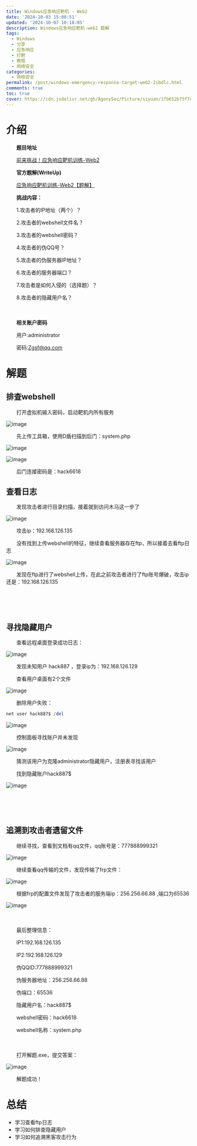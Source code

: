 ```yaml
---
title: Windows应急响应靶机 - Web2
date: '2024-10-03 15:08:51'
updated: '2024-10-07 10:18:05'
description: Windows应急响应靶机-web2 题解
tags:
  - Windows
  - 分享
  - 应急响应
  - 打靶
  - 教程
  - 网络安全
categories:
  - 网络安全
permalink: /post/windows-emergency-response-target-web2-2ibdlc.html
comments: true
toc: true
cover: https://cdn.jsdelivr.net/gh/AgonySec/Picture/siyuan/1fb652b75f7d9a40773798719a00dd01--782050166.jpg
---
```


# 介绍

　　**题目地址**

　　[前来挑战！应急响应靶机训练-Web2](http://mp.weixin.qq.com/s?__biz=MzkxMTUwOTY1MA==&mid=2247485230&idx=1&sn=7a6ff6376caf2a2268a468e78901b6d0&chksm=c11a56d3f66ddfc505fa9faf68077bb4679e31919b8cfefe505e8a93a0bcd086f44904e7530f&scene=21#wechat_redirect)

　　**官方题解(WriteUp)**

　　[应急响应靶机训练-Web2【题解】](http://mp.weixin.qq.com/s?__biz=MzkxMTUwOTY1MA==&mid=2247485236&idx=1&sn=d6d301a864a3243bc8692ccfe1e77815&chksm=c11a56c9f66ddfdf5a74386ab9ae388cc91406b04f9e5eb9848853d20c584503a6ee2bf798d5&scene=21#wechat_redirect)

　　**挑战内容：**

　　1.攻击者的IP地址（两个）？

　　2.攻击者的webshell文件名？

　　3.攻击者的webshell密码？

　　4.攻击者的伪QQ号？

　　5.攻击者的伪服务器IP地址？

　　6.攻击者的服务器端口？

　　7.攻击者是如何入侵的（选择题）？

　　8.攻击者的隐藏用户名？

　　‍

　　**相关账户密码**

　　用户:administrator

　　密码:Zgsf@qq.com

# 解题

## 排查webshell

　　打开虚拟机输入密码，启动靶机内所有服务

​![image](https://cdn.jsdelivr.net/gh/AgonySec/Picture/siyuan/image-20241003151939-tzxnl41.png)​

　　先上传工具箱，使用D盾扫描到后门：system.php

​![image](https://cdn.jsdelivr.net/gh/AgonySec/Picture/siyuan/image-20241003152256-t5hyu1w.png)​

​![image](https://cdn.jsdelivr.net/gh/AgonySec/Picture/siyuan/image-20241003152404-416wc6x.png)​

　　后门连接密码是：hack6618

## 查看日志

　　发现攻击者进行目录扫描，接着就到访问木马这一步了

​![image](https://cdn.jsdelivr.net/gh/AgonySec/Picture/siyuan/image-20241003161342-j0a803t.png)​

　　攻击ip：192.168.126.135

　　没有找到上传webshell的特征，继续查看服务器存在ftp，所以接着去看ftp日志

​![image](https://cdn.jsdelivr.net/gh/AgonySec/Picture/siyuan/image-20241003163814-g1w72oo.png)​

　　发现在ftp进行了webshell上传，在此之前攻击者进行了ftp账号爆破，攻击ip还是：192.168.126.135

　　‍

　　‍

## 寻找隐藏用户

　　查看远程桌面登录成功日志：

​![image](https://cdn.jsdelivr.net/gh/AgonySec/Picture/siyuan/image-20241003164230-xmfct8d.png)​

　　发现未知用户 hack887 ，登录ip为：192.168.126.129

　　查看用户桌面有2个文件

​![image](https://cdn.jsdelivr.net/gh/AgonySec/Picture/siyuan/image-20241003162538-9tl7nz2.png)​

　　删除用户失败：

```powershell
net user hack887$ /del
```

​![image](https://cdn.jsdelivr.net/gh/AgonySec/Picture/siyuan/image-20241003185914-p3kdz8w.png)​

　　控制面板寻找账户并未发现

​![image](https://cdn.jsdelivr.net/gh/AgonySec/Picture/siyuan/image-20241003185949-vw7vwol.png)​

　　猜测该用户为克隆administrator隐藏用户，注册表寻找该用户

　　找到隐藏账户hack887\$

​![image](https://cdn.jsdelivr.net/gh/AgonySec/Picture/siyuan/image-20241003190157-ge5na7c.png)​

　　‍

　　‍

## 追溯到攻击者遗留文件

　　继续寻找，查看到文档有qq文件，qq账号是：777888999321

​![image](https://cdn.jsdelivr.net/gh/AgonySec/Picture/siyuan/image-20241003162835-0luaq30.png)​

　　继续查看qq传输的文件，发现传输了frp文件：

​![image](https://cdn.jsdelivr.net/gh/AgonySec/Picture/siyuan/image-20241003162919-ddxjgz5.png)​

　　根据frp的配置文件发现了攻击者的服务端ip：256.256.66.88 ,端口为65536

​![image](https://cdn.jsdelivr.net/gh/AgonySec/Picture/siyuan/image-20241003163006-a11qcu5.png)​

　　‍

　　最后整理信息：

　　IP1:192.168.126.135

　　IP2:192.168.126.129

　　伪QQID:777888999321

　　伪服务器地址：256.256.66.88

　　伪端口：65536

　　隐藏用户名：hack887\$

　　webshell密码：hack6618

　　webshell名称：system.php

　　‍

　　打开解题.exe，提交答案：

​![image](https://cdn.jsdelivr.net/gh/AgonySec/Picture/siyuan/image-20241003190611-6sin725.png)​

　　解题成功！

# 总结

* 学习查看ftp日志
* 学习如何排查隐藏用户
* 学习如何追溯黑客攻击行为

　　‍
